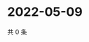 # 2022-05-09

共 0 条

<!-- BEGIN WEIBO -->
<!-- 最后更新时间 Mon May 09 2022 14:20:49 GMT+0800 (China Standard Time) -->

<!-- END WEIBO -->

